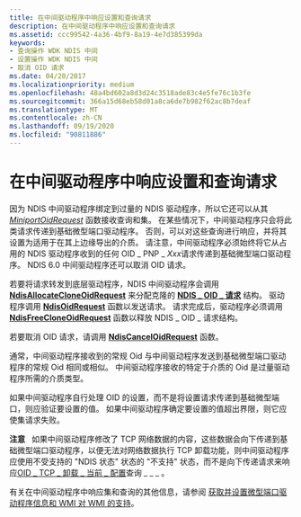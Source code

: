 ```yaml
---
title: 在中间驱动程序中响应设置和查询请求
description: 在中间驱动程序中响应设置和查询请求
ms.assetid: ccc99542-4a36-4bf9-8a19-4e7d385399da
keywords:
- 查询操作 WDK NDIS 中间
- 设置操作 WDK NDIS 中间
- 取消 OID 请求
ms.date: 04/20/2017
ms.localizationpriority: medium
ms.openlocfilehash: 48a4bd602a8d3d24c3518ade83c4e5fe76c1b3fe
ms.sourcegitcommit: 366a15d68eb58d01a8ca6de7b982f62ac8b7deaf
ms.translationtype: MT
ms.contentlocale: zh-CN
ms.lasthandoff: 09/19/2020
ms.locfileid: "90811886"
---
```

# <a name="responding-to-sets-and-queries-in-an-intermediate-driver"></a>在中间驱动程序中响应设置和查询请求





因为 NDIS 中间驱动程序绑定到过量的 NDIS 驱动程序，所以它还可以从其 [*MiniportOidRequest*](/windows-hardware/drivers/ddi/ndis/nc-ndis-miniport_oid_request) 函数接收查询和集。 在某些情况下，中间驱动程序只会将此类请求传递到基础微型端口驱动程序。 否则，可以对这些查询进行响应，并将其设置为适用于在其上边缘导出的介质。 请注意，中间驱动程序必须始终将它从占用的 NDIS 驱动程序收到的任何 OID \_ PNP \_ *Xxx*请求传递到基础微型端口驱动程序。 NDIS 6.0 中间驱动程序还可以取消 OID 请求。

若要将请求转发到底层驱动程序，NDIS 中间驱动程序会调用 [**NdisAllocateCloneOidRequest**](/windows-hardware/drivers/ddi/ndis/nf-ndis-ndisallocatecloneoidrequest) 来分配克隆的 [**NDIS \_ OID \_ 请求**](/windows-hardware/drivers/ddi/ndis/ns-ndis-_ndis_oid_request) 结构。 驱动程序调用 [**NdisOidRequest**](/windows-hardware/drivers/ddi/ndis/nf-ndis-ndisoidrequest) 函数以发送请求。 请求完成后，驱动程序必须调用 [**NdisFreeCloneOidRequest**](/windows-hardware/drivers/ddi/ndis/nf-ndis-ndisfreecloneoidrequest) 函数以释放 NDIS \_ OID \_ 请求结构。

若要取消 OID 请求，请调用 [**NdisCancelOidRequest**](/windows-hardware/drivers/ddi/ndis/nf-ndis-ndiscanceloidrequest) 函数。

通常，中间驱动程序接收到的常规 Oid 与中间驱动程序发送到基础微型端口驱动程序的常规 Oid 相同或相似。 中间驱动程序接收的特定于介质的 Oid 是过量驱动程序所需的介质类型。

如果中间驱动程序自行处理 OID 的设置，而不是将设置请求传递到基础微型端口，则应验证要设置的值。 如果中间驱动程序确定要设置的值超出界限，则它应使集请求失败。

**注意**   如果中间驱动程序修改了 TCP 网络数据的内容，这些数据会向下传递到基础微型端口驱动程序，以便无法对网络数据执行 TCP 卸载功能，则中间驱动程序应使用不受支持的 "NDIS 状态" 状态的 "不支持" 状态，而不是向下传递请求来响应[OID \_ TCP \_ 卸载 \_ 当前 \_ 配置](./oid-tcp-offload-current-config.md)查询 \_ \_ \_ 。

 

有关在中间驱动程序中响应集和查询的其他信息，请参阅 [获取并设置微型端口驱动程序信息和 WMI 对 WMI 的支持](ndis-management-information-and-oids.md)。

 

